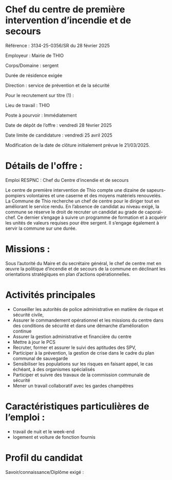 # Chef du centre de première intervention d’incendie et de secours

Référence : 3134-25-0356/SR du 28 février 2025

Employeur : Mairie de THIO

Corps/Domaine : sergent

Durée de résidence exigée

Direction : service de prévention et de la sécurité

Pour le recrutement sur titre (1) :

Lieu de travail : THIO

Poste à pourvoir : Immédiatement

Date de dépôt de l’offre : vendredi 28 février 2025

Date limite de candidature : vendredi 25 avril 2025

Modification de la date de clôture initialement prévue le 21/03/2025.

# Détails de l'offre :

Emploi RESPNC : Chef du Centre d’incendie et de secours

Le centre de première intervention de Thio compte une dizaine de sapeurs-pompiers volontaires et une caserne et des moyens matériels renouvelés. La Commune de Thio recherche un chef de centre pour le diriger tout en améliorant le service rendu. En l’absence de candidat au niveau exigé, la commune se réserve le droit de recruter un candidat au grade de caporal-chef. Ce dernier s’engage à suivre un programme de formation et à acquérir les unités de valeurs requises pour être sergent. Il s’engage également à servir la commune sur une durée.

# Missions :

Sous l’autorité du Maire et du secrétaire général, le chef de centre met en œuvre la politique d’incendie et de secours de la commune en déclinant les orientations stratégiques en plan d’actions opérationnelles.

# Activités principales

- Conseiller les autorités de police administrative en matière de risque et sécurité civile,
- Assurer le commandement opérationnel et les missions du centre dans des conditions de sécurité et dans une démarche d’amélioration continue
- Assurer la gestion administrative et financière du centre
- Mettre à jour le PCS
- Recruter, former et assurer le suivi des aptitudes des SPV,
- Participer à la prévention, la gestion de crise dans le cadre du plan communal de sauvegarde
- Sensibiliser les populations sur les risques en faisant appel, le cas échéant, à des organismes spécialisés
- Participer et suivre des travaux de la commission communale de sécurité
- Mener un travail collaboratif avec les gardes champêtres

# Caractéristiques particulières de l’emploi :

- travail de nuit et le week-end
- logement et voiture de fonction fournis

# Profil du candidat

Savoir/connaissance/Diplôme exigé :
